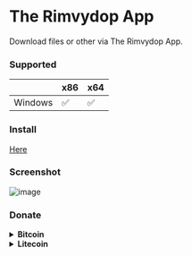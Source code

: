 # The Rimvydop App
Download files or other via The Rimvydop App.

### Supported
|           | x86 | x64    |
| --------- | --- | ------ |
| Windows   | ✅  | ✅    |

### Install
[Here](https://github.com/SLXUniverse/TheRimvydopApp/releases)

### Screenshot
![image](https://github.com/SLXUniverse/TheRimvydopApp/assets/109912460/2714963e-b247-4f31-a862-f87a27fe6cc0)

### Donate
<details>
<summary><b>Bitcoin</summary>
  
```
bc1qqusynns3mnhvmhv9u5m5wp5gq37tl2sfksu9zr
```
</details>
<details>
<summary><b>Litecoin</summary>
  
```
LWuSFmmrRgd29L3DUFHiXMWo85rNhpGa57
```
</details>
